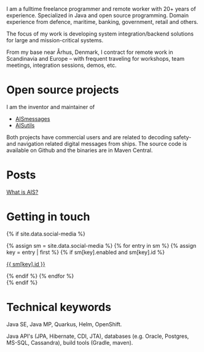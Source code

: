 <link rel="stylesheet" href="https://cdnjs.cloudflare.com/ajax/libs/font-awesome/4.7.0/css/font-awesome.min.css">

I am a fulltime freelance programmer and remote worker with 20+ years of experience. Specialized in Java and open source programming. Domain experience from defence, maritime, banking, government, retail and others.

The focus of my work is developing system integration/backend solutions for large and mission-critical systems.

From my base near Århus, Denmark, I contract for remote work in Scandinavia and Europe – with frequent traveling for workshops, team meetings, integration sessions, demos, etc.

# Open source projects

I am the inventor and maintainer of 

- [AISmessages](https://github.com/tbsalling/aismessages)
- [AISutils](https://github.com/tbsalling/aisutils)

Both projects have commercial users and are related to decoding safety- and navigation related digital messages from ships. The source code is available on Github and the binaries are in Maven Central.

# Posts

[What is AIS?](./blog_000_ais.html)

# Getting in touch

{% if site.data.social-media %}
<div id="social-media">
    {% assign sm = site.data.social-media %}
    {% for entry in sm %}
        {% assign key = entry | first %}
        {% if sm[key].enabled and sm[key].id %}
            <p><a href="{{ sm[key].href }}{{ sm[key].id }}" title="{{ sm[key].title }}"><i class="fa fa-xl {{ sm[key].fa-icon }}"></i> {{ sm[key].id }}</a></p>
        {% endif %}
    {% endfor %}
</div>
{% endif %}

# Technical keywords

Java SE, Java MP, Quarkus, Helm, OpenShift.

Java API's (JPA, Hibernate, CDI, JTA), databases (e.g. Oracle, Postgres, MS-SQL, Cassandra), build tools (Gradle, maven).
